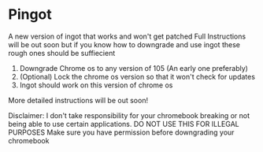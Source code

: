 # Pingot
A new version of ingot that works and won't get patched
Full Instructions will be out soon but if you know how to downgrade and use ingot these rough ones should be suffiecient

1. Downgrade Chrome os to any version of 105  (An early one preferably)
2. (Optional) Lock the chrome os version so that it won't check for updates
3. Ingot should work on this version of chrome os

More detailed instructions will be out soon!

Disclaimer: I don't take responsibility for your chromebook breaking or not being able to use certain applications. DO NOT USE THIS FOR ILLEGAL PURPOSES 
Make sure you have permission before downgrading your chromebook

